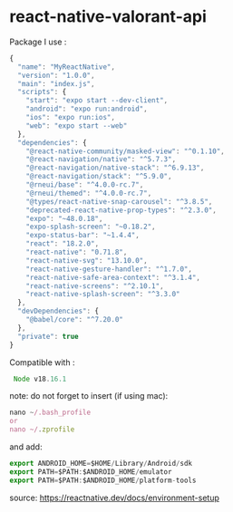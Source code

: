 # react-native-valorant-api
Package I use :
```javascript
{
  "name": "MyReactNative",
  "version": "1.0.0",
  "main": "index.js",
  "scripts": {
    "start": "expo start --dev-client",
    "android": "expo run:android",
    "ios": "expo run:ios",
    "web": "expo start --web"
  },
  "dependencies": {
    "@react-native-community/masked-view": "^0.1.10",
    "@react-navigation/native": "^5.7.3",
    "@react-navigation/native-stack": "^6.9.13",
    "@react-navigation/stack": "^5.9.0",
    "@rneui/base": "^4.0.0-rc.7",
    "@rneui/themed": "^4.0.0-rc.7",
    "@types/react-native-snap-carousel": "^3.8.5",
    "deprecated-react-native-prop-types": "^2.3.0",
    "expo": "~48.0.18",
    "expo-splash-screen": "~0.18.2",
    "expo-status-bar": "~1.4.4",
    "react": "18.2.0",
    "react-native": "0.71.8",
    "react-native-svg": "13.10.0",
    "react-native-gesture-handler": "^1.7.0",
    "react-native-safe-area-context": "^3.1.4",
    "react-native-screens": "^2.10.1",
    "react-native-splash-screen": "^3.3.0"
  },
  "devDependencies": {
    "@babel/core": "^7.20.0"
  },
  "private": true
}
```

Compatible with :
```javascript
 Node v18.16.1
```

note:
do not forget to insert (if using mac):
```javascript
nano ~/.bash_profile
or
nano ~/.zprofile
```
and add:
```javascript
export ANDROID_HOME=$HOME/Library/Android/sdk
export PATH=$PATH:$ANDROID_HOME/emulator
export PATH=$PATH:$ANDROID_HOME/platform-tools
```

source: https://reactnative.dev/docs/environment-setup